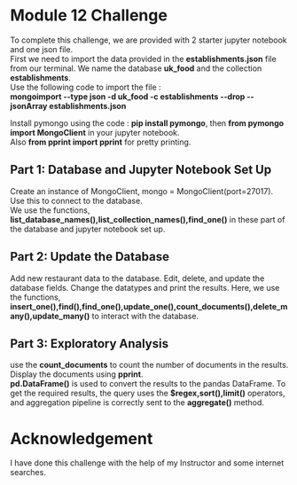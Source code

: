 # Module 12 Challenge

To complete this challenge, we are provided with 2 starter jupyter notebook and one json file.          
First we need to import the data provided in the **establishments.json** file from our terminal. We name the database **uk_food** and the collection **establishments**.         
Use the following code to import the file :      
**mongoimport --type json -d uk_food -c establishments --drop --jsonArray establishments.json**          

Install pymongo using the code : **pip install pymongo**, then **from pymongo import MongoClient** in your jupyter notebook.    
Also **from pprint import pprint** for pretty printing.      


## Part 1: Database and Jupyter Notebook Set Up

Create an instance of MongoClient, mongo = MongoClient(port=27017). Use this to connect to the database.    
We use the functions, **list_database_names(),list_collection_names(),find_one()** in these part of the database and jupyter notebook set up.        
          
## Part 2: Update the Database        
         
Add new restaurant data to the database. Edit, delete, and update the database fields. Change the datatypes and print the results.
Here, we use the functions, **insert_one(),find(),find_one(),update_one(),count_documents(),delete_many(),update_many()** to interact with the database.      
       
## Part 3: Exploratory Analysis          
           
use the **count_documents** to count the number of documents in the results. Display the documents using **pprint**.      
**pd.DataFrame()** is used to convert the results to the pandas DataFrame. To get the required results, the query uses the **$regex,sort(),limit()** operators, and aggregation pipeline is correctly sent to the **aggregate()** method.            


# Acknowledgement    
            
I have done this challenge with the help of my Instructor and some internet searches.         

         


